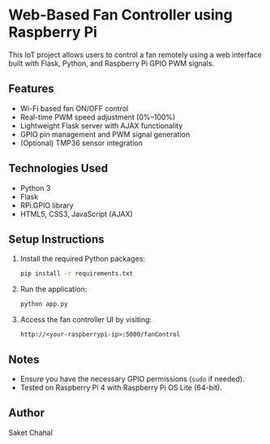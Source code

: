 # Web-Based Fan Controller using Raspberry Pi

This IoT project allows users to control a fan remotely using a web interface built with Flask, Python, and Raspberry Pi GPIO PWM signals.

## Features
- Wi-Fi based fan ON/OFF control
- Real-time PWM speed adjustment (0%–100%)
- Lightweight Flask server with AJAX functionality
- GPIO pin management and PWM signal generation
- (Optional) TMP36 sensor integration

## Technologies Used
- Python 3
- Flask
- RPi.GPIO library
- HTML5, CSS3, JavaScript (AJAX)

## Setup Instructions
1. Install the required Python packages:
   ```bash
   pip install -r requirements.txt
   ```

2. Run the application:
   ```bash
   python app.py
   ```

3. Access the fan controller UI by visiting:
   ```
   http://<your-raspberrypi-ip>:5000/fanControl
   ```

## Notes
- Ensure you have the necessary GPIO permissions (`sudo` if needed).
- Tested on Raspberry Pi 4 with Raspberry Pi OS Lite (64-bit).

## Author
Saket Chahal
